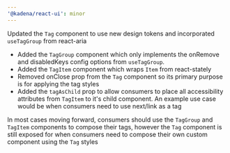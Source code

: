 ```yaml
---
'@kadena/react-ui': minor
---
```


Updated the `Tag` component to use new design tokens and incorporated `useTagGroup` from react-aria
- Added the `TagGroup` component which only implements the onRemove and disabledKeys config options from `useTagGroup`. 
- Added the `TagItem` component which wraps `Item` from react-stately
- Removed onClose prop from the `Tag` component so its primary purpose is for applying the tag styles
- Added the `tagAsChild` prop to allow consumers to place all accessibility attributes from `TagItem` to it's child component. An example use case would be when consumers need to use next/link as a tag

In most cases moving forward, consumers should use the `TagGroup` and `TagItem` components to compose their tags, however the `Tag` component is still exposed for when consumers need to compose their own custom component using the `Tag` styles
